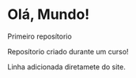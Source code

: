 # Olá, Mundo!
 Primeiro reposítorio

Reposítorio criado durante um curso!

Linha adicionada diretamete do site.
